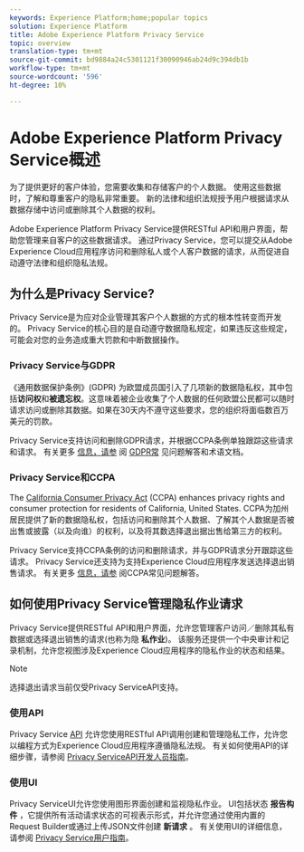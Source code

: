 ```yaml
---
keywords: Experience Platform;home;popular topics
solution: Experience Platform
title: Adobe Experience Platform Privacy Service
topic: overview
translation-type: tm+mt
source-git-commit: bd9884a24c5301121f30090946ab24d9c394db1b
workflow-type: tm+mt
source-wordcount: '596'
ht-degree: 10%

---
```



# Adobe Experience Platform Privacy Service概述

为了提供更好的客户体验，您需要收集和存储客户的个人数据。 使用这些数据时，了解和尊重客户的隐私非常重要。 新的法律和组织法规授予用户根据请求从数据存储中访问或删除其个人数据的权利。

Adobe Experience Platform Privacy Service提供RESTful API和用户界面，帮助您管理来自客户的这些数据请求。 通过Privacy Service，您可以提交从Adobe Experience Cloud应用程序访问和删除私人或个人客户数据的请求，从而促进自动遵守法律和组织隐私法规。

## 为什么是Privacy Service?

Privacy Service是为应对企业管理其客户个人数据的方式的根本性转变而开发的。 Privacy Service的核心目的是自动遵守数据隐私规定，如果违反这些规定，可能会对您的业务造成重大罚款和中断数据操作。

### Privacy Service与GDPR

[](https://eugdpr.org/)《通用数据保护条例》(GDPR) 为欧盟成员国引入了几项新的数据隐私权，其中包括&#x200B;**访问权**&#x200B;和&#x200B;**被遗忘权**。这意味着被企业收集了个人数据的任何欧盟公民都可以随时请求访问或删除其数据。如果在30天内不遵守这些要求，您的组织将面临数百万美元的罚款。

Privacy Service支持访问和删除GDPR请求，并根据CCPA条例单独跟踪这些请求和请求。 有关更多 [信息，请参](gdpr/faq.md) 阅 [GDPR常](gdpr/terminology.md) 见问题解答和术语文档。

### Privacy Service和CCPA

The [California Consumer Privacy Act](https://www.caprivacy.org/about) (CCPA) enhances privacy rights and consumer protection for residents of California, United States. CCPA为加州居民提供了新的数据隐私权，包括访问和删除其个人数据、了解其个人数据是否被出售或披露（以及向谁）的权利，以及将其数选择退出据出售给第三方的权利。

Privacy Service支持CCPA条例的访问和删除请求，并与GDPR请求分开跟踪这些请求。 Privacy Service还支持为支持Experience Cloud应用程序发送选择退出销售请求。 有关更多 [信息，请参](ccpa/faq.md) 阅CCPA常见问题解答。

## 如何使用Privacy Service管理隐私作业请求

Privacy Service提供RESTful API和用户界面，允许您管理客户访问／删除其私有数据或选择退出销售的请求(也称为隐 **私作业**)。 该服务还提供一个中央审计和记录机制，允许您视图涉及Experience Cloud应用程序的隐私作业的状态和结果。

>[!NOTE]
>
>选择退出请求当前仅受Privacy ServiceAPI支持。

### 使用API

Privacy Service [API](https://www.adobe.io/apis/experienceplatform/home/api-reference.html#!acpdr/swagger-specs/privacy-service.yaml) 允许您使用RESTful API调用创建和管理隐私工作，允许您以编程方式为Experience Cloud应用程序遵循隐私法规。 有关如何使用API的详细步骤，请参阅 [Privacy ServiceAPI开发人员指南](api/getting-started.md)。

### 使用UI

Privacy ServiceUI允许您使用图形界面创建和监视隐私作业。 UI包括状态 **报告构件** ，它提供所有活动请求状态的可视表示形式，并允许您通过使用内置的Request Builder或通过上传JSON文件创建 **新请求** 。 有关使用UI的详细信息，请参阅 [Privacy Service用户指南](ui/overview.md)。